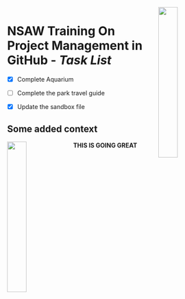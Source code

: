 <img align=right src="https://github.com/NSAWTraining/GithubProjectManagement/blob/main/sandbox/DRAFT_NSAWlogo_v2.png" width=30% height=30%>


# NSAW Training On Project Management in GitHub - _Task List_
- [x] Complete Aquarium
- [ ] Complete the park travel guide
- [x] Update the sandbox file
 


## Some added context
<img align=left src="https://upload.wikimedia.org/wikipedia/en/f/ff/SuccessKid.jpg" width=30% height=30%>

**THIS IS GOING GREAT**
